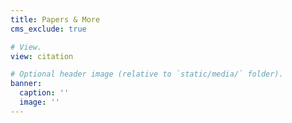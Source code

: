 ```yaml
---
title: Papers & More
cms_exclude: true

# View.
view: citation

# Optional header image (relative to `static/media/` folder).
banner:
  caption: ''
  image: ''
---
```

